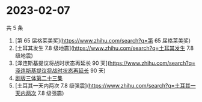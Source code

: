 # 2023-02-07

共 5 条

<!-- BEGIN -->
<!-- 最后更新时间 Tue Feb 07 2023 03:06:00 GMT+0800 (China Standard Time) -->

1. [第 65 届格莱美奖](https://www.zhihu.com/search?q=第 65 届格莱美奖)
1. [土耳其发生 7.8 级地震](https://www.zhihu.com/search?q=土耳其发生 7.8 级地震)
1. [泽连斯基提议将战时状态再延长 90
   天](https://www.zhihu.com/search?q=泽连斯基提议将战时状态再延长 90 天)
1. [剧版三体第二十三集](https://www.zhihu.com/search?q=剧版三体第二十三集)
1. [土耳其一天内两次 7.8 级强震](https://www.zhihu.com/search?q=土耳其一天内两次
   7.8 级强震)

<!-- END -->

